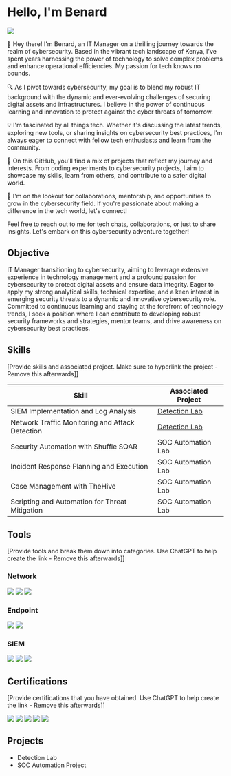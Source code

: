 # Hello, I'm Benard
<a href="https://linkedin.com"><img src="https://img.shields.io/badge/-LinkedIn-0072b1?&style=for-the-badge&logo=linkedin&logoColor=white" /></a>

👋 Hey there! I'm Benard, an IT Manager on a thrilling journey towards the realm of cybersecurity. Based in the vibrant tech landscape of Kenya, I've spent years harnessing the power of technology to solve complex problems and enhance operational efficiencies. My passion for tech knows no bounds.

🔍 As I pivot towards cybersecurity, my goal is to blend my robust IT background with the dynamic and ever-evolving challenges of securing digital assets and infrastructures. I believe in the power of continuous learning and innovation to protect against the cyber threats of tomorrow.

💡 I'm fascinated by all things tech. Whether it's discussing the latest trends, exploring new tools, or sharing insights on cybersecurity best practices, I'm always eager to connect with fellow tech enthusiasts and learn from the community.

🚀 On this GitHub, you'll find a mix of projects that reflect my journey and interests. From coding experiments to cybersecurity projects, I aim to showcase my skills, learn from others, and contribute to a safer digital world.

🌱 I'm on the lookout for collaborations, mentorship, and opportunities to grow in the cybersecurity field. If you're passionate about making a difference in the tech world, let's connect!

Feel free to reach out to me for tech chats, collaborations, or just to share insights. Let's embark on this cybersecurity adventure together!


## Objective
IT Manager transitioning to cybersecurity, aiming to leverage extensive experience in technology management and a profound passion for cybersecurity to protect digital assets and ensure data integrity. Eager to apply my strong analytical skills, technical expertise, and a keen interest in emerging security threats to a dynamic and innovative cybersecurity role. Committed to continuous learning and staying at the forefront of technology trends, I seek a position where I can contribute to developing robust security frameworks and strategies, mentor teams, and drive awareness on cybersecurity best practices.

## Skills
[Provide skills and associated project. Make sure to hyperlink the project - Remove this afterwards]]

| Skill                                         | Associated Project         |
|-----------------------------------------------|----------------------------|
| SIEM Implementation and Log Analysis          | <a href="https://google.com">Detection Lab</a>|
| Network Traffic Monitoring and Attack Detection | <a href="https://google.com">Detection Lab</a>|
| Security Automation with Shuffle SOAR         | SOC Automation Lab|
| Incident Response Planning and Execution      | SOC Automation Lab|
| Case Management with TheHive                  | SOC Automation Lab|
| Scripting and Automation for Threat Mitigation | SOC Automation Lab|

## Tools
[Provide tools and break them down into categories. Use ChatGPT to help create the link - Remove this afterwards]]

### Network
<div>
    <img src="https://img.shields.io/badge/-Wireshark-1679A7?&style=for-the-badge&logo=Wireshark&logoColor=white" />
    <img src="https://img.shields.io/badge/-Suricata-EF3B2D?&style=for-the-badge&logo=Suricata&logoColor=white" />
    <img src="https://img.shields.io/badge/-Zeek-777BB4?&style=for-the-badge&logo=Zeek&logoColor=white" />
</div>

### Endpoint
<div>
    <img src="https://img.shields.io/badge/-Microsoft_Defender_for_Endpoint-00A4EF?&style=for-the-badge&logo=Microsoft&logoColor=white" />
    <img src="https://img.shields.io/badge/-Velociraptor-4B275F?&style=for-the-badge&logo=Velociraptor&logoColor=white" />
</div>

### SIEM
<div>
    <img src="https://img.shields.io/badge/-Microsoft_Sentinel-0078D4?&style=for-the-badge&logo=Microsoft&logoColor=white" />
    <img src="https://img.shields.io/badge/-Splunk-000000?&style=for-the-badge&logo=Splunk&logoColor=white" />
    <img src="https://img.shields.io/badge/-Elastic-005571?&style=for-the-badge&logo=Elastic&logoColor=white" />
</div>

## Certifications
[Provide certifications that you have obtained. Use ChatGPT to help create the link - Remove this afterwards]]
<div>
<img src="https://img.shields.io/badge/-Security%2B-FF0000?&style=for-the-badge&logo=CompTIA&logoColor=white" />
<img src="https://img.shields.io/badge/-Fortinet%20Network%20Security%20Associate-007ACC?&style=for-the-badge&logo=CompTIA&logoColor=white" />
<img src="https://img.shields.io/badge/-A%2B-4D4D4D?&style=for-the-badge&logo=CompTIA&logoColor=white" />
<img src="https://img.shields.io/badge/-CDSA-006400?&style=for-the-badge&logoColor=white" />
<img src="https://img.shields.io/badge/-CCD-000080?&style=for-the-badge&logoColor=white" />
</div>

## Projects
- Detection Lab
- SOC Automation Project

